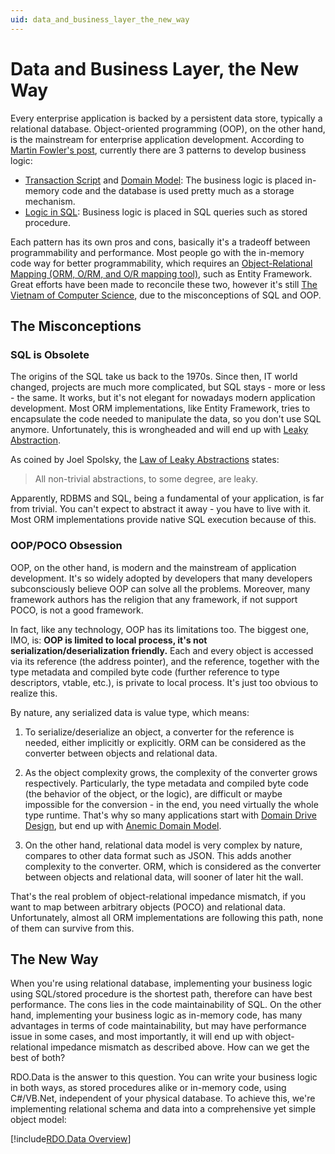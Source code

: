```yaml
---
uid: data_and_business_layer_the_new_way
---
```


# Data and Business Layer, the New Way

Every enterprise application is backed by a persistent data store, typically a relational database. Object-oriented programming (OOP), on the other hand, is the mainstream for enterprise application development. According to [Martin Fowler's post](https://www.martinfowler.com/articles/dblogic.html), currently there are 3 patterns to develop business logic:

* [Transaction Script](https://www.martinfowler.com/articles/dblogic.html#TransactionScript) and [Domain Model](https://www.martinfowler.com/articles/dblogic.html#DomainModel): The business logic is placed in-memory code and the database is used pretty much as a storage mechanism.
* [Logic in SQL](https://www.martinfowler.com/articles/dblogic.html#LogicInSql): Business logic is placed in SQL queries such as stored procedure.

Each pattern has its own pros and cons, basically it's a tradeoff between programmability and performance. Most people go with the in-memory code way for better programmability, which requires an [Object-Relational Mapping (ORM, O/RM, and O/R mapping tool)](https://en.wikipedia.org/wiki/Object-relational_mapping), such as Entity Framework. Great efforts have been made to reconcile these two, however it's still [The Vietnam of Computer Science](http://blogs.tedneward.com/post/the-vietnam-of-computer-science/), due to the misconceptions of SQL and OOP.

## The Misconceptions

### SQL is Obsolete

The origins of the SQL take us back to the 1970s. Since then, IT world changed, projects are much more complicated, but SQL stays - more or less - the same. It works, but it's not elegant for nowadays modern application development. Most ORM implementations, like Entity Framework, tries to encapsulate the code needed to manipulate the data, so you don't use SQL anymore. Unfortunately, this is wrongheaded and will end up with [Leaky Abstraction](https://en.wikipedia.org/wiki/Leaky_abstraction).

As coined by Joel Spolsky, the [Law of Leaky Abstractions](https://www.joelonsoftware.com/2002/11/11/the-law-of-leaky-abstractions/) states:
> All non-trivial abstractions, to some degree, are leaky.

Apparently, RDBMS and SQL, being a fundamental of your application, is far from trivial. You can't expect to abstract it away - you have to live with it. Most ORM implementations provide native SQL execution because of this.

### OOP/POCO Obsession

OOP, on the other hand, is modern and the mainstream of application development. It's so widely adopted by developers that many developers subconsciously believe OOP can solve all the problems. Moreover, many framework authors has the religion that any framework, if not support POCO, is not a good framework.

In fact, like any technology, OOP has its limitations too. The biggest one, IMO, is: **OOP is limited to local process, it's not serialization/deserialization friendly.** Each and every object is accessed via its reference (the address pointer), and the reference, together with the type metadata and compiled byte code (further reference to type descriptors, vtable, etc.), is private to local process. It's just too obvious to realize this.

By nature, any serialized data is value type, which means:

1. To serialize/deserialize an object, a converter for the reference is needed, either implicitly or explicitly. ORM can be considered as the converter between objects and relational data.

2. As the object complexity grows, the complexity of the converter grows respectively. Particularly, the type metadata and compiled byte code (the behavior of the object, or the logic), are difficult or maybe impossible for the conversion - in the end, you need virtually the whole type runtime. That's why so many applications start with [Domain Drive Design](https://martinfowler.com/tags/domain%20driven%20design.html), but end up with [Anemic Domain Model](https://martinfowler.com/bliki/AnemicDomainModel.html).

3. On the other hand, relational data model is very complex by nature, compares to other data format such as JSON. This adds another complexity to the converter. ORM, which is considered as the converter between objects and relational data, will sooner of later hit the wall.

That's the real problem of object-relational impedance mismatch, if you want to map between arbitrary objects (POCO) and relational data. Unfortunately, almost all ORM implementations are following this path, none of them can survive from this.

## The New Way

When you're using relational database, implementing your business logic using SQL/stored procedure is the shortest path, therefore can have best performance. The cons lies in the code maintainability of SQL. On the other hand, implementing your business logic as in-memory code, has many advantages in terms of code maintainability, but may have performance issue in some cases, and most importantly, it will end up with object-relational impedance mismatch as described above. How can we get the best of both?

RDO.Data is the answer to this question. You can write your business logic in both ways, as stored procedures alike or in-memory code, using C#/VB.Net, independent of your physical database. To achieve this, we're implementing relational schema and data into a comprehensive yet simple object model:

[!include[RDO.Data Overview](../_rdo_data_overview.md)]
